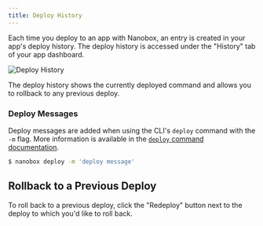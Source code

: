 ```yaml
---
title: Deploy History
---
```


Each time you deploy to an app with Nanobox, an entry is created in your app's deploy history. The deploy history is accessed under the "History" tab of your app dashboard.

![Deploy History](/src-images/deploy-history.png)

The deploy history shows the currently deployed command and allows you to rollback to any previous deploy.

### Deploy Messages
Deploy messages are added when using the CLI's `deploy` command with the `-m` flag. More information is available in the [`deploy` command documentation](/cli/deploy/).

```bash
$ nanobox deploy -m 'deploy message'
```

## Rollback to a Previous Deploy
To roll back to a previous deploy, click the "Redeploy" button next to the deploy to which you'd like to roll back.
